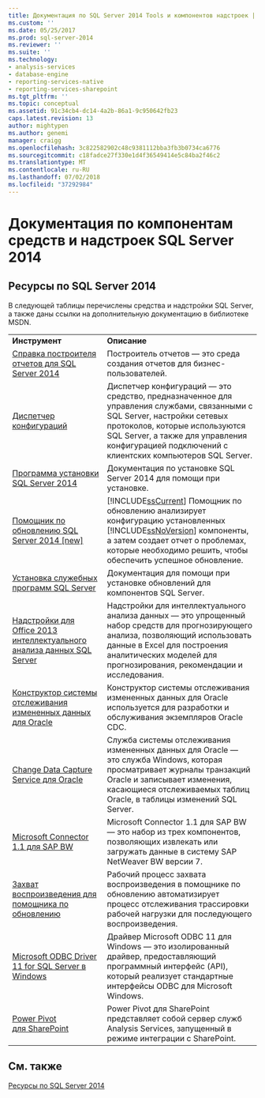 ```yaml
---
title: Документация по SQL Server 2014 Tools и компонентов надстроек | Документация Майкрософт
ms.custom: ''
ms.date: 05/25/2017
ms.prod: sql-server-2014
ms.reviewer: ''
ms.suite: ''
ms.technology:
- analysis-services
- database-engine
- reporting-services-native
- reporting-services-sharepoint
ms.tgt_pltfrm: ''
ms.topic: conceptual
ms.assetid: 91c34cb4-dc14-4a2b-86a1-9c950642fb23
caps.latest.revision: 13
author: mightypen
ms.author: genemi
manager: craigg
ms.openlocfilehash: 3c822582902c48c9381112bba3fb3b0734ca6776
ms.sourcegitcommit: c18fadce27f330e1d4f36549414e5c84ba2f46c2
ms.translationtype: MT
ms.contentlocale: ru-RU
ms.lasthandoff: 07/02/2018
ms.locfileid: "37292984"
---
```

# <a name="documentation-for-sql-server-2014-tools-and-add-in-components"></a>Документация по компонентам средств и надстроек SQL Server 2014
    
## <a name="sql-server-2014-resources"></a>Ресурсы по SQL Server 2014  
 В следующей таблицы перечислены средства и надстройки SQL Server, а также даны ссылки на дополнительную документацию в библиотеке MSDN.  
  
|||  
|-|-|  
|**Инструмент**|**Описание**|  
|[Справка построителя отчетов для SQL Server 2014](http://go.microsoft.com/fwlink/?LinkId=299171)|Построитель отчетов — это среда создания отчетов для бизнес-пользователей.|  
|[Диспетчер конфигураций](http://go.microsoft.com/fwlink/?LinkId=299173)|Диспетчер конфигураций — это средство, предназначенное для управления службами, связанными с SQL Server, настройки сетевых протоколов, которые используются SQL Server, а также для управления конфигурацией подключений с клиентских компьютеров SQL Server.|  
|[Программа установки SQL Server 2014](http://go.microsoft.com/fwlink/?LinkId=299175)|Документация по установке SQL Server 2014 для помощи при установке.|  
|[Помощник по обновлению SQL Server 2014 &#91;new&#93;](/sql/2014/sql-server/install/sql-server-2014-upgrade-advisor)|[!INCLUDE[ssCurrent](../includes/sscurrent-md.md)] Помощник по обновлению анализирует конфигурацию установленных [!INCLUDE[ssNoVersion](../includes/ssnoversion-md.md)] компоненты, а затем создает отчет о проблемах, которые необходимо решить, чтобы обеспечить успешное обновление.|  
|[Установка служебных программ SQL Server](http://go.microsoft.com/fwlink/?LinkId=299176)|Документация для помощи при установке обновлений для компонентов SQL Server.|  
|[Надстройки для Office 2013 интеллектуального анализа данных SQL Server](http://go.microsoft.com/fwlink/?LinkId=299178)|Надстройки для интеллектуального анализа данных — это упрощенный набор средств для прогнозирующего анализа, позволяющий использовать данные в Excel для построения аналитических моделей для прогнозирования, рекомендации и исследования.|  
|[Конструктор системы отслеживания измененных данных для Oracle](http://go.microsoft.com/fwlink/?LinkId=299179)|Конструктор системы отслеживания измененных данных для Oracle используется для разработки и обслуживания экземпляров Oracle CDC.|  
|[Change Data Capture Service для Oracle](http://go.microsoft.com/fwlink/?LinkId=299180)|Служба системы отслеживания измененных данных для Oracle — это служба Windows, которая просматривает журналы транзакций Oracle и записывает изменения, касающиеся отслеживаемых таблиц Oracle, в таблицы изменений SQL Server.|  
|[Microsoft Connector 1.1 для SAP BW](http://go.microsoft.com/fwlink/?LinkId=299181)|Microsoft Connector 1.1 для SAP BW — это набор из трех компонентов, позволяющих извлекать или загружать данные в систему SAP NetWeaver BW версии 7.|  
|[Захват воспроизведения для помощника по обновлению](http://go.microsoft.com/fwlink/?LinkId=299182)|Рабочий процесс захвата воспроизведения в помощнике по обновлению автоматизирует процесс отслеживания трассировки рабочей нагрузки для последующего воспроизведения.|  
|[Microsoft ODBC Driver 11 for SQL Server в Windows](http://go.microsoft.com/fwlink/?LinkId=299183)|Драйвер Microsoft ODBC 11 для Windows — это изолированный драйвер, предоставляющий программный интерфейс (API), который реализует стандартные интерфейсы ODBC для Microsoft Windows.|  
|[Power Pivot для SharePoint](http://go.microsoft.com/fwlink/?LinkId=299184)|Power Pivot для SharePoint представляет собой сервер служб Analysis Services, запущенный в режиме интеграции с SharePoint.|  
  
## <a name="see-also"></a>См. также  
 [Ресурсы по SQL Server 2014](../2014-toc/books-online-for-sql-server-2014.md)  
  
  
